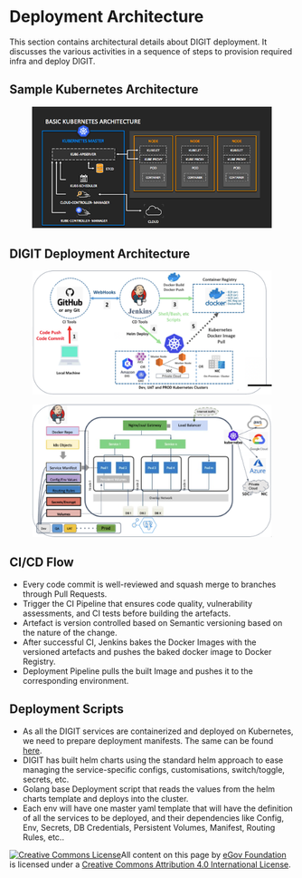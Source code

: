 # Deployment Architecture

This section contains architectural details about DIGIT deployment. It discusses the various activities in a sequence of steps to provision required infra and deploy DIGIT.

## Sample Kubernetes Architecture

<figure><img src="../../../../.gitbook/assets/image (169).png" alt=""><figcaption></figcaption></figure>

## DIGIT Deployment Architecture

<figure><img src="../../../../.gitbook/assets/image (45).png" alt=""><figcaption></figcaption></figure>

<figure><img src="../../../../.gitbook/assets/image (8).png" alt=""><figcaption></figcaption></figure>

## CI/CD Flow

* Every code commit is well-reviewed and squash merge to branches through Pull Requests.
* Trigger the CI Pipeline that ensures code quality, vulnerability assessments, and CI tests before building the artefacts.
* Artefact is version controlled based on Semantic versioning based on the nature of the change.
* After successful CI, Jenkins bakes the Docker Images with the versioned artefacts and pushes the baked docker image to Docker Registry.
* Deployment Pipeline pulls the built Image and pushes it to the corresponding environment.

## Deployment Scripts

* As all the DIGIT services are containerized and deployed on Kubernetes, we need to prepare deployment manifests. The same can be found [here](https://github.com/egovernments/Train-InfraOps).
* DIGIT has built helm charts using the standard helm approach to ease managing the service-specific configs, customisations, switch/toggle, secrets, etc.
* Golang base Deployment script that reads the values from the helm charts template and deploys into the cluster.
* Each env will have one master yaml template that will have the definition of all the services to be deployed, and their dependencies like Config, Env, Secrets, DB Credentials, Persistent Volumes, Manifest, Routing Rules, etc..



[![Creative Commons License](https://i.creativecommons.org/l/by/4.0/80x15.png)​](http://creativecommons.org/licenses/by/4.0/)All content on this page by [eGov Foundation](https://egov.org.in/) is licensed under a [Creative Commons Attribution 4.0 International License](http://creativecommons.org/licenses/by/4.0/).
